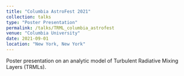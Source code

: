 ```yaml
---
title: "Columbia AstroFest 2021"
collection: talks
type: "Poster Presentation"
permalink: /talks/TRML_columbia_astrofest
venue: "Columbia University"
date: 2021-09-01
location: "New York, New York"
---
```


Poster presentation on an analytic model of Turbulent Radiative Mixing Layers (TRMLs).
